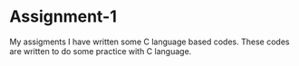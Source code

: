 # Assignment-1
My assigments
I have written some C language based codes.
These codes are written to do some practice with C language.
